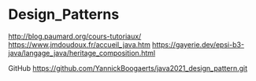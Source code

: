 # Design_Patterns
http://blog.paumard.org/cours-tutoriaux/
https://www.jmdoudoux.fr/accueil_java.htm
https://gayerie.dev/epsi-b3-java/langage_java/heritage_composition.html

GitHub
https://github.com/YannickBoogaerts/java2021_design_pattern.git
